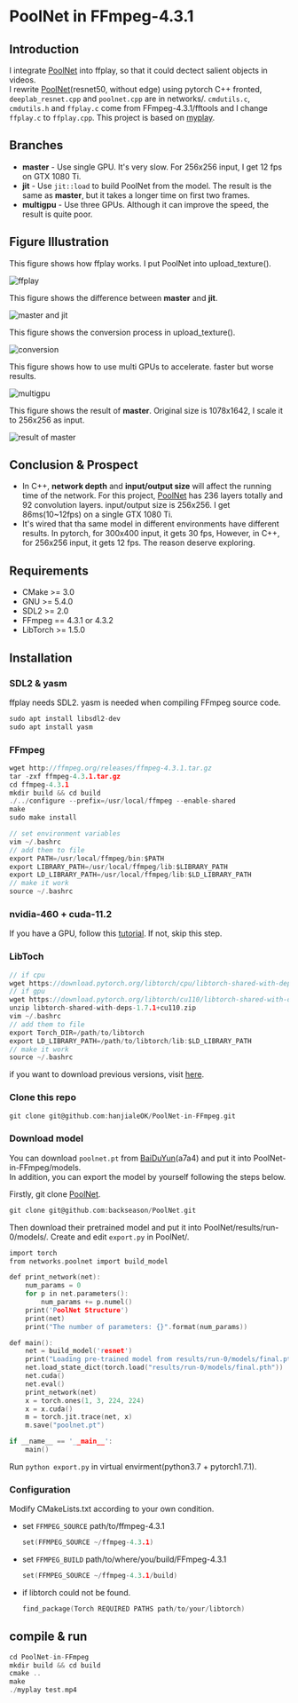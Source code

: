 # PoolNet in FFmpeg-4.3.1

## Introduction

I integrate [PoolNet](https://github.com/backseason/PoolNet) into ffplay, so that it could dectect salient objects in videos.  
I rewrite [PoolNet](https://github.com/backseason/PoolNet)(resnet50, without edge) using pytorch C++ fronted, `deeplab_resnet.cpp` and `poolnet.cpp` are in networks/. `cmdutils.c`, `cmdutils.h` and `ffplay.c` come from FFmpeg-4.3.1/fftools and I change `ffplay.c` to `ffplay.cpp`. This project is based on [myplay](https://github.com/hanjialeOK/myplay).

## Branches

- **master** - Use single GPU. It's very slow. For 256x256 input, I get 12 fps on GTX 1080 Ti.
- **jit** - Use `jit::load` to build PoolNet from the model. The result is the same as **master**,
 but it takes a longer time on first two frames.
- **multigpu** - Use three GPUs. Although it can improve the speed, the result is quite poor.

## Figure Illustration

This figure shows how ffplay works. I put PoolNet into upload_texture().

![ffplay](./figures/ffplay.svg)

This figure shows the difference between **master** and **jit**.

![master and jit](./figures/twoways.svg)

This figure shows the conversion process in upload_texture().

![conversion](./figures/flow.svg)

This figure shows how to use multi GPUs to accelerate. faster but worse results.

![multigpu](./figures/multigpu.svg)

This figure shows the result of **master**. Original size is 1078x1642, I scale it to 256x256 as input.

![result of master](./figures/record.gif)

## Conclusion & Prospect

- In C++, **network depth** and **input/output size** will affect the running time of the network. For this project, [PoolNet](https://github.com/backseason/PoolNet) has 236 layers totally and 92 convolution layers. input/output size is 256x256. I get 86ms(10~12fps) on a single GTX 1080 Ti.
- It's wired that tha same model in different environments have different results. In pytorch, for 300x400 input, it gets 30 fps,
However, in C++, for 256x256 input, it gets 12 fps. The reason deserve exploring.

## Requirements

- CMake >= 3.0
- GNU >= 5.4.0
- SDL2 >= 2.0
- FFmpeg == 4.3.1 or 4.3.2
- LibTorch >= 1.5.0

## Installation

### SDL2 & yasm

ffplay needs SDL2. yasm is needed when compiling FFmpeg source code.

```c
sudo apt install libsdl2-dev
sudo apt install yasm
```

### FFmpeg

```c
wget http://ffmpeg.org/releases/ffmpeg-4.3.1.tar.gz
tar -zxf ffmpeg-4.3.1.tar.gz
cd ffmpeg-4.3.1
mkdir build && cd build
./../configure --prefix=/usr/local/ffmpeg --enable-shared
make
sudo make install

// set environment variables
vim ~/.bashrc
// add them to file
export PATH=/usr/local/ffmpeg/bin:$PATH
export LIBRARY_PATH=/usr/local/ffmpeg/lib:$LIBRARY_PATH
export LD_LIBRARY_PATH=/usr/local/ffmpeg/lib:$LD_LIBRARY_PATH
// make it work
source ~/.bashrc
```

### nvidia-460 + cuda-11.2

If you have a GPU, follow this [tutorial](https://blog.csdn.net/weixin_43742643/article/details/115355545).
If not, skip this step.

### LibToch

```c
// if cpu
wget https://download.pytorch.org/libtorch/cpu/libtorch-shared-with-deps-1.7.1%2Bcpu.zip
// if gpu
wget https://download.pytorch.org/libtorch/cu110/libtorch-shared-with-deps-1.7.1%2Bcu110.zip
unzip libtorch-shared-with-deps-1.7.1+cu110.zip
vim ~/.bashrc
// add them to file
export Torch_DIR=/path/to/libtorch
export LD_LIBRARY_PATH=/path/to/libtorch/lib:$LD_LIBRARY_PATH
// make it work
source ~/.bashrc
```

if you want to download previous versions, visit [here](https://blog.csdn.net/weixin_43742643/article/details/114156298).

### Clone this repo

```c
git clone git@github.com:hanjialeOK/PoolNet-in-FFmpeg.git
```

### Download model

You can download `poolnet.pt` from [BaiDuYun](https://pan.baidu.com/s/1_s-IhXHT_oytnxsIueqSTA)(a7a4) and put it into PoolNet-in-FFmpeg/models.  
In addition, you can export the model by yourself following the steps below.

Firstly, git clone [PoolNet](https://github.com/backseason/PoolNet).

```c
git clone git@github.com:backseason/PoolNet.git
```

Then download their pretrained model and put it into PoolNet/results/run-0/models/. Create and edit `export.py` in PoolNet/.

```c
import torch
from networks.poolnet import build_model

def print_network(net):
    num_params = 0
    for p in net.parameters():
        num_params += p.numel()
    print('PoolNet Structure')
    print(net)
    print("The number of parameters: {}".format(num_params))

def main():
    net = build_model('resnet')
    print("Loading pre-trained model from results/run-0/models/final.pth")
    net.load_state_dict(torch.load("results/run-0/models/final.pth"))
    net.cuda()
    net.eval()
    print_network(net)
    x = torch.ones(1, 3, 224, 224)
    x = x.cuda()
    m = torch.jit.trace(net, x)
    m.save("poolnet.pt")

if __name__ == '__main__':
    main()
```

Run `python export.py` in virtual envirment(python3.7 + pytorch1.7.1).

### Configuration

Modify CMakeLists.txt according to your own condition.

- set `FFMPEG_SOURCE` path/to/ffmpeg-4.3.1

    ```c
    set(FFMPEG_SOURCE ~/ffmpeg-4.3.1)
    ```

- set `FFMPEG_BUILD` path/to/where/you/build/FFmpeg-4.3.1

    ```c
    set(FFMPEG_SOURCE ~/ffmpeg-4.3.1/build)
    ```

- if libtorch could not be found.

    ```c
    find_package(Torch REQUIRED PATHS path/to/your/libtorch)
    ```

## compile & run

```c
cd PoolNet-in-FFmpeg
mkdir build && cd build
cmake ..
make
./myplay test.mp4
```

